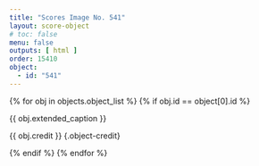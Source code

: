 ```yaml
---
title: "Scores Image No. 541"
layout: score-object
# toc: false
menu: false
outputs: [ html ]
order: 15410
object:
  - id: "541"
---
```


{% for obj in objects.object_list %}
{% if obj.id == object[0].id %}

{{ obj.extended_caption }}

{{ obj.credit }} {.object-credit}

{% endif %}
{% endfor %}
